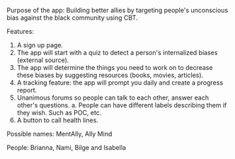 Purpose of the app: Building better allies by targeting people's unconscious bias against the black community using CBT. 

Features:
1. A sign up page.
2. The app will start with a quiz to detect a person's internalized biases (external source). 
3. The app will determine the things you need to work on to decrease these biases by suggesting resources (books, movies, articles).
4. A tracking feature: the app will prompt you daily and create a progress report. 
5. Unanimous forums so people can talk to each other, answer each other's questions.
  a. People can have different labels describing them if they wish. Such as POC, etc.
6. A button to call health lines.


Possible names: MentAlly, Ally Mind

People: Brianna, Nami, Bilge and Isabella
